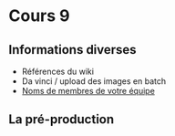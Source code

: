 # Cours 9


## Informations diverses
* Références du wiki
* Da vinci / upload des images en batch
* [Noms de membres de votre équipe](https://cmontmorency365.sharepoint.com/:w:/s/stockageFLPilote/EQWhjH34p-lOi1cI0aDS6IwBlW2lB9Qcr8WgNGpceS708A?e=m0ks3p)


## La pré-production 








